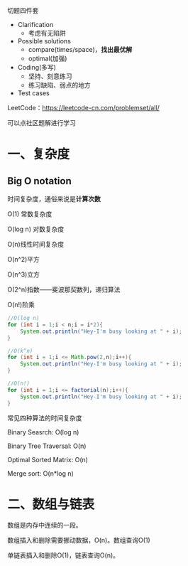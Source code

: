  

切题四件套

* Clarification
  * 考虑有无陷阱
* Possible solutions
  * compare(times/space)，<b>找出最优解</b>
  * optimal(加强)
* Coding(多写)
  * 坚持、刻意练习
  * 练习缺陷、弱点的地方
* Test cases

LeetCode：https://leetcode-cn.com/problemset/all/

可以点社区题解进行学习

# 一、复杂度

## Big O notation

时间复杂度，通俗来说是<b>计算次数</b>

O(1) 常数复杂度

O(log n) 对数复杂度

O(n)线性时间复杂度

O(n^2)平方

O(n^3)立方

O(2^n)指数——斐波那契数列，递归算法

O(n!)阶乘

~~~java
//O(log n)
for (int i = 1;i < n;i = i*2){
    System.out.println("Hey-I'm busy looking at " + i);
}

//O(k^n)
for (int i = 1;i <= Math.pow(2,n);i++){
    System.out.println("Hey-I'm busy looking at " + i);
}

//O(n!)
for (int i = 1;i <= factorial(n);i++){
    System.out.println("Hey-I'm busy looking at " + i);
}
~~~

常见四种算法的时间复杂度

Binary Seasrch: 	O(log n)

Binary Tree Traversal:	O(n)

Optimal Sorted Matrix:	O(n)

Merge sort:  	O(n*log n)

# 二、数组与链表

数组是内存中连续的一段。 

数组插入和删除需要挪动数据，O(n)。数组查询O(1)

单链表插入和删除O(1)，链表查询O(n)。

